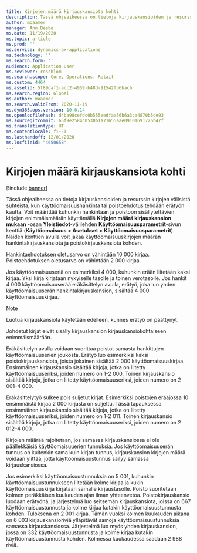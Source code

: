 ```yaml
---
title: Kirjojen määrä kirjauskansiota kohti
description: Tässä ohjeaiheessa on tietoja kirjauskansioiden ja resurssin kirjojen välisistä suhteista, kun käyttöomaisuushankinta tai poistoehdotus tehdään erätyön kautta. Voit määrittää kuhunkin hankintaan ja poistoon sisällytettävien kirjojen enimmäismäärän.
author: moaamer
manager: Ann Beebe
ms.date: 11/19/2020
ms.topic: article
ms.prod: ''
ms.service: dynamics-ax-applications
ms.technology: ''
ms.search.form: ''
audience: Application User
ms.reviewer: roschlom
ms.search.scope: Core, Operations, Retail
ms.custom: 4464
ms.assetid: 5f89daf1-acc2-4959-b48d-91542fb6bacb
ms.search.region: Global
ms.author: moaamer
ms.search.validFrom: 2020-11-19
ms.dyn365.ops.version: 10.0.14
ms.openlocfilehash: d4ba98cefdc0b555eedfaa56b6a3ca4870b5de93
ms.sourcegitcommit: 65f9e2584c0530b1a71655aae09101691726b47f
ms.translationtype: HT
ms.contentlocale: fi-FI
ms.lasthandoff: 12/01/2020
ms.locfileid: "4650658"
---
```

# <a name="number-of-books-per-journal"></a>Kirjojen määrä kirjauskansiota kohti

[!include [banner](../includes/banner.md)]

Tässä ohjeaiheessa on tietoja kirjauskansioiden ja resurssin kirjojen välisistä suhteista, kun käyttöomaisuushankinta tai poistoehdotus tehdään erätyön kautta. Voit määrittää kuhunkin hankintaan ja poistoon sisällytettävien kirjojen enimmäismäärän käyttämällä **Kirjojen määrä kirjauskansion mukaan** -osan **Yleistiedot**-välilehden **Käyttöomaisuusparametrit**-sivun kenttiä (**Käyttöomaisuus \> Asetukset \> Käyttöomaisuusparametrit**). Näiden kenttien avulla voit jakaa käyttöomaisuuskirjojen määrän hankintakirjauskansiota ja poistokirjauskansiota kohden.

Hankintaehdotuksen oletusarvo on vähintään 10 000 kirjaa. Poistoehdotuksen oletusarvo on vähintään 2 000 kirjaa.

Jos käyttöomaisuuseriä on esimerkiksi 4 000, kuhunkin erään liitetään kaksi kirjaa. Yksi kirja kirjataan nykyiselle tasolle ja toinen verotasolle. Jos hankit 4 000 käyttöomaisuuserää eräkäsittelyn avulla, erätyö, joka luo yhden käyttöomaisuuserän hankintakirjauskansion, sisältää 4 000 käyttöomaisuuskirjaa.

> [!NOTE]
> Luotua kirjauskansiota käytetään edelleen, kunnes erätyö on päättynyt.
>
> Johdetut kirjat eivät sisälly kirjauskansion kirjauskansiokohtaiseen enimmäismäärään.

Eräkäsittelyn avulla voidaan suorittaa poistot samasta hankittujen käyttöomaisuuserien joukosta. Erätyö luo esimerkiksi kaksi poistokirjauskansiota, joista jokainen sisältää 2 000 käyttöomaisuuskirjaa. Ensimmäinen kirjauskansio sisältää kirjoja, jotka on liitetty käyttöomaisuuseriksi, joiden numero on 1-2 000. Toinen kirjauskansio sisältää kirjoja, jotka on liitetty käyttöomaisuuseriksi, joiden numero on 2 001–4 000.

Eräkäsittelytyö sulkee pois suljetut kirjat. Esimerkiksi poistojen eräajossa 10 ensimmäistä kirjaa 2 000 kirjasta on suljettu. Tässä tapauksessa ensimmäinen kirjauskansio sisältää kirjoja, jotka on liitetty käyttöomaisuuseriksi, joiden numero on 1-2 011. Toinen kirjauskansio sisältää kirjoja, jotka on liitetty käyttöomaisuuseriksi, joiden numero on 2 012–4 000.

Kirjojen määrää rajoitetaan, jos samassa kirjauskansiossa ei ole päällekkäisiä käyttöomaisuuerien tunnuksia. Jos käyttöomaisuuserän tunnus on kuitenkin sama kuin kirjan tunnus, kirjauskansion kirjojen määrä voidaan ylittää, jotta käyttöomaisuustunnus säilyy samassa kirjauskansiossa.

Jos esimerkiksi käyttöomaisuustunnuksia on 5 001, kuhunkin käyttöomaisuustunnukseen liitetään kolme kirjaa ja kukin käyttöomaisuuskirja kirjataan samalle kirjaustasolle. Poisto suoritetaan kolmen peräkkäisen kuukauden ajan ilman yhteenvetoa. Poistokirjauskansio luodaan erätyönä, ja järjestelmä luo seitsemän kirjauskansiota, joissa on 667 käyttöomaisuustunnusta ja kolme kirjaa kutakin käyttöomaisuustunnusta kohden. Tuloksena on 2 001 kirjaa. Tämän vuoksi kolmen kuukauden aikana on 6 003 kirjauskansioriviä ylläpitävät samoja käyttöomaisuustunnuksia samassa kirjauskansiossa. Järjestelmä luo myös yhden kirjauskansion, jossa on 332 käyttöomaisuustunnusta ja kolme kirjaa kutakin käyttöomaisuustunnusta kohden. Kolmessa kuukaudessa saadaan 2 988 riviä.

